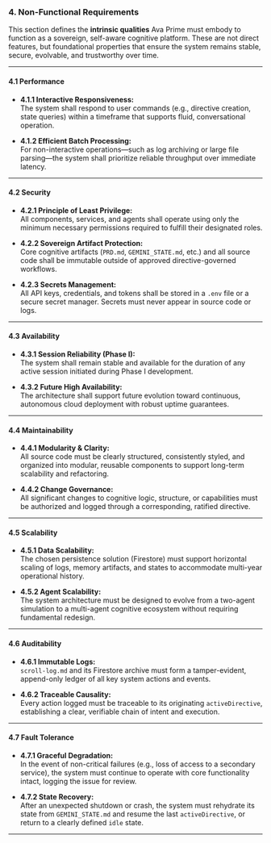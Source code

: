 ### 4. Non-Functional Requirements

This section defines the **intrinsic qualities** Ava Prime must embody to function as a sovereign, self-aware cognitive platform. These are not direct features, but foundational properties that ensure the system remains stable, secure, evolvable, and trustworthy over time.

---

#### 4.1 Performance

- **4.1.1 Interactive Responsiveness:**  
  The system shall respond to user commands (e.g., directive creation, state queries) within a timeframe that supports fluid, conversational operation.

- **4.1.2 Efficient Batch Processing:**  
  For non-interactive operations—such as log archiving or large file parsing—the system shall prioritize reliable throughput over immediate latency.

---

#### 4.2 Security

- **4.2.1 Principle of Least Privilege:**  
  All components, services, and agents shall operate using only the minimum necessary permissions required to fulfill their designated roles.

- **4.2.2 Sovereign Artifact Protection:**  
  Core cognitive artifacts (`PRD.md`, `GEMINI_STATE.md`, etc.) and all source code shall be immutable outside of approved directive-governed workflows.

- **4.2.3 Secrets Management:**  
  All API keys, credentials, and tokens shall be stored in a `.env` file or a secure secret manager. Secrets must never appear in source code or logs.

---

#### 4.3 Availability

- **4.3.1 Session Reliability (Phase I):**  
  The system shall remain stable and available for the duration of any active session initiated during Phase I development.

- **4.3.2 Future High Availability:**  
  The architecture shall support future evolution toward continuous, autonomous cloud deployment with robust uptime guarantees.

---

#### 4.4 Maintainability

- **4.4.1 Modularity & Clarity:**  
  All source code must be clearly structured, consistently styled, and organized into modular, reusable components to support long-term scalability and refactoring.

- **4.4.2 Change Governance:**  
  All significant changes to cognitive logic, structure, or capabilities must be authorized and logged through a corresponding, ratified directive.

---

#### 4.5 Scalability

- **4.5.1 Data Scalability:**  
  The chosen persistence solution (Firestore) must support horizontal scaling of logs, memory artifacts, and states to accommodate multi-year operational history.

- **4.5.2 Agent Scalability:**  
  The system architecture must be designed to evolve from a two-agent simulation to a multi-agent cognitive ecosystem without requiring fundamental redesign.

---

#### 4.6 Auditability

- **4.6.1 Immutable Logs:**  
  `scroll-log.md` and its Firestore archive must form a tamper-evident, append-only ledger of all key system actions and events.

- **4.6.2 Traceable Causality:**  
  Every action logged must be traceable to its originating `activeDirective`, establishing a clear, verifiable chain of intent and execution.

---

#### 4.7 Fault Tolerance

- **4.7.1 Graceful Degradation:**  
  In the event of non-critical failures (e.g., loss of access to a secondary service), the system must continue to operate with core functionality intact, logging the issue for review.

- **4.7.2 State Recovery:**  
  After an unexpected shutdown or crash, the system must rehydrate its state from `GEMINI_STATE.md` and resume the last `activeDirective`, or return to a clearly defined `idle` state.

---
